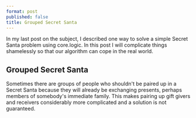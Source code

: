 ```yaml
---
format: post
published: false
title: Grouped Secret Santa
---
```


In my last post on the subject, I described one way to solve a simple
Secret Santa problem using core.logic. In this post I will complicate
things shamelessly so that our algorithm can cope in the real world.

## Grouped Secret Santa

Sometimes there are groups of people who shouldn't be paired up in a
Secret Santa because they will already be exchanging presents, perhaps
members of somebody's immediate family. This makes pairing up gift
givers and receivers considerably more complicated and a solution is
not guaranteed.
